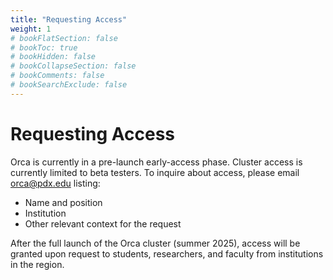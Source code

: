 ```yaml
---
title: "Requesting Access"
weight: 1
# bookFlatSection: false
# bookToc: true
# bookHidden: false
# bookCollapseSection: false
# bookComments: false
# bookSearchExclude: false
---
```


# Requesting Access

Orca is currently in a pre-launch early-access phase.
Cluster access is currently limited to beta testers.
To inquire about access, please email orca@pdx.edu listing:

* Name and position
* Institution
* Other relevant context for the request

After the full launch of the Orca cluster (summer 2025), access will be granted upon request to students, researchers, and faculty from institutions in the region.
